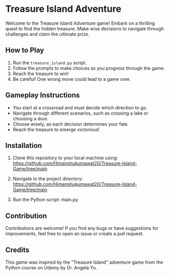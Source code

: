 # Treasure Island Adventure

Welcome to the Treasure Island Adventure game! Embark on a thrilling quest to find the hidden treasure. Make wise decisions to navigate through challenges and claim the ultimate prize.



## How to Play

1. Run the `treasure_island.py` script.
2. Follow the prompts to make choices as you progress through the game.
3. Reach the treasure to win!
4. Be careful! One wrong move could lead to a game over.

## Gameplay Instructions

- You start at a crossroad and must decide which direction to go.
- Navigate through different scenarios, such as crossing a lake or choosing a door.
- Choose wisely, as each decision determines your fate.
- Reach the treasure to emerge victorious!

## Installation

1. Clone this repository to your local machine using:
https://github.com/Himanshukumawat20/Treasure-Island-Game/tree/main

2. Navigate to the project directory:
https://github.com/Himanshukumawat20/Treasure-Island-Game/tree/main

3. Run the Python script:
   main.py


## Contribution

Contributions are welcome! If you find any bugs or have suggestions for improvements, feel free to open an issue or create a pull request.

## Credits

This game was inspired by the "Treasure Island" adventure game from the Python course on Udemy by Dr. Angela Yu.


